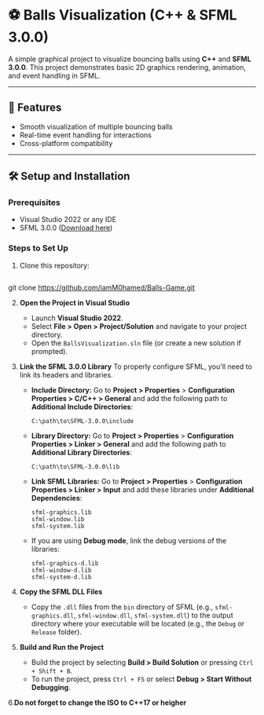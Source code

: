 # ⚽ Balls Visualization (C++ & SFML 3.0.0)

A simple graphical project to visualize bouncing balls using **C++** and **SFML 3.0.0**. This project demonstrates basic 2D graphics rendering, animation, and event handling in SFML.

---

## 🚀 Features
- Smooth visualization of multiple bouncing balls
- Real-time event handling for interactions
- Cross-platform compatibility

---

## 🛠️ Setup and Installation

### **Prerequisites**
- Visual Studio 2022 or any IDE
- SFML 3.0.0 ([Download here](https://www.sfml-dev.org/download.php))

### **Steps to Set Up**
1. Clone this repository:
   ```bash
  git clone https://github.com/iamM0hamed/Balls-Game.git
   
2. **Open the Project in Visual Studio**
   - Launch **Visual Studio 2022**.
   - Select **File > Open > Project/Solution** and navigate to your project directory.
   - Open the `BallsVisualization.sln` file (or create a new solution if prompted).

3. **Link the SFML 3.0.0 Library**
   To properly configure SFML, you'll need to link its headers and libraries.

   - **Include Directory:**
     Go to **Project > Properties** > **Configuration Properties > C/C++ > General** and add the following path to **Additional Include Directories**:
     ```plaintext
     C:\path\to\SFML-3.0.0\include
     ```

   - **Library Directory:**
     Go to **Project > Properties** > **Configuration Properties > Linker > General** and add the following path to **Additional Library Directories**:
     ```plaintext
     C:\path\to\SFML-3.0.0\lib
     ```

   - **Link SFML Libraries:**
     Go to **Project > Properties** > **Configuration Properties > Linker > Input** and add these libraries under **Additional Dependencies**:
     ```plaintext
     sfml-graphics.lib
     sfml-window.lib
     sfml-system.lib
     ```

   - If you are using **Debug mode**, link the debug versions of the libraries:
     ```plaintext
     sfml-graphics-d.lib
     sfml-window-d.lib
     sfml-system-d.lib
     ```

4. **Copy the SFML DLL Files**
   - Copy the `.dll` files from the `bin` directory of SFML (e.g., `sfml-graphics.dll`, `sfml-window.dll`, `sfml-system.dll`) to the output directory where your executable will be located (e.g., the `Debug` or `Release` folder).

5. **Build and Run the Project**
   - Build the project by selecting **Build > Build Solution** or pressing `Ctrl + Shift + B`.
   - To run the project, press `Ctrl + F5` or select **Debug > Start Without Debugging**.
     
6.**Do not forget to change the ISO to C++17 or heigher**

